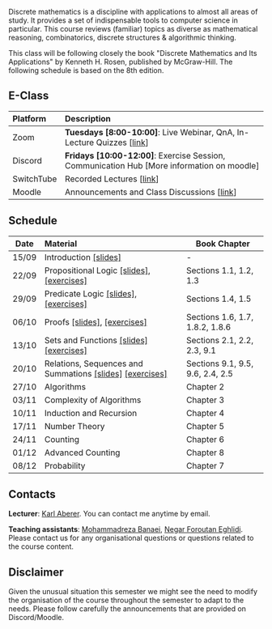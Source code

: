 Discrete mathematics is a discipline with applications to almost all areas of study. It provides a set of indispensable tools to computer science in particular. This course reviews (familiar) topics as diverse as mathematical reasoning, combinatorics, discrete structures & algorithmic thinking.

This class will be following closely the book "Discrete Mathematics and Its Applications" by Kenneth H. Rosen, published by McGraw-Hill. The following schedule is based on the 8th edition.


## E-Class

| Platform | Description  |
|:---------|:-----------|
Zoom | **Tuesdays [8:00-10:00]**: Live Webinar, QnA, In-Lecture Quizzes [[link](https://epfl.zoom.us/j/93750354361)] |
Discord |  **Fridays [10:00-12:00]**: Exercise Session, Communication Hub [More information on moodle] |
SwitchTube | Recorded Lectures [[link](https://tube.switch.ch/channels/355bebaa)]|
Moodle | Announcements and Class Discussions [[link](https://moodle.epfl.ch/course/view.php?id=16329)]|


## Schedule

| Date      |  Material                                                            | Book Chapter                    |
|:---------:|:---------------------------------------------------------------------|---------------------------------|
| 15/09     |  Introduction [[slides]][0p]                                         |        -                        | 
| 22/09     |  Propositional Logic [[slides]][1p], [[exercises]][1e]               | Sections 1.1, 1.2, 1.3          |
| 29/09     |  Predicate Logic [[slides]][2p], [[exercises]][2e]                   | Sections 1.4, 1.5               |
| 06/10     |  Proofs [[slides]][3p], [[exercises]][3e]                            | Sections 1.6, 1.7, 1.8.2, 1.8.6 |
| 13/10     |  Sets and Functions  [[slides]][4p] [[exercises]][4e]                | Sections 2.1, 2.2, 2.3, 9.1     |
| 20/10     |  Relations, Sequences and Summations [[slides]][5p] [[exercises]][5e]| Sections 9.1, 9.5, 9.6, 2.4, 2.5|                      |
| 27/10     |  Algorithms                                                          | Chapter 2                       |
| 03/11     |  Complexity of Algorithms                                            | Chapter 3                       |
| 10/11     |  Induction and Recursion                                             | Chapter 4                       |
| 17/11     |  Number Theory                                                       | Chapter 5                       |
| 24/11     |  Counting                                                            | Chapter 6                       |  
| 01/12     |  Advanced Counting                                                   | Chapter 8                       |
| 08/12     |  Probability                                                         | Chapter 7                       |


## Contacts

**Lecturer**: [Karl Aberer](http://lsir.epfl.ch/aberer).
You can contact me anytime by email.

**Teaching assistants**: [Mohammadreza Banaei](https://people.epfl.ch/mohammadreza.banaei), [Negar Foroutan Eghlidi](https://people.epfl.ch/negar.foroutan).
Please contact us for any organisational questions or questions related to the course content.

## Disclaimer

Given the unusual situation this semester we might see the need to modify the organisation of the course throughout the semester to adapt to the needs. Please follow carefully the announcements that are provided on Discord/Moodle.



[0p]: https://github.com/LSIR/AICC-I/blob/master/Lectures/Week%200
[1p]: https://github.com/LSIR/AICC-I/blob/master/Lectures/Week%201
[1e]: https://github.com/LSIR/AICC-I/blob/master/Exercises/Week%201
[2p]: https://github.com/LSIR/AICC-I/blob/master/Lectures/Week%202
[2e]: https://github.com/LSIR/AICC-I/blob/master/Exercises/Week%202
[3p]: https://github.com/LSIR/AICC-I/blob/master/Lectures/Week%203
[3e]: https://github.com/LSIR/AICC-I/blob/master/Exercises/Week%203
[4p]: https://github.com/LSIR/AICC-I/blob/master/Lectures/Week%204
[4e]: https://github.com/LSIR/AICC-I/blob/master/Exercises/Week%204
[5p]: https://github.com/LSIR/AICC-I/blob/master/Lectures/Week%205
[5e]: https://github.com/LSIR/AICC-I/blob/master/Exercises/Week%205
